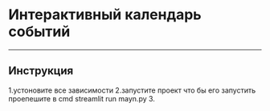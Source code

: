 # Интерактивный календарь событий

<hr>

## Инструкция
 1.устоновите все зависимости
 2.запустите проект что бы его запустить проепешите в cmd streamlit run mayn.py
 3.
